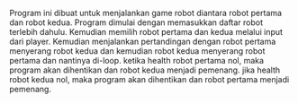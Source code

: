 Program ini dibuat untuk menjalankan game robot diantara robot pertama dan robot kedua. Program dimulai dengan memasukkan daftar robot terlebih dahulu. Kemudian memilih robot pertama dan kedua melalui input dari player. Kemudian menjalankan pertandingan dengan robot pertama menyerang robot kedua dan kemudian robot kedua menyerang robot pertama dan nantinya di-loop. ketika health robot pertama nol, maka program akan dihentikan dan robot kedua menjadi pemenang. jika health robot kedua nol, maka program akan dihentikan dan robot pertama menjadi pemenang. 

